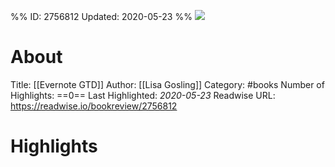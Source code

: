 %%
ID: 2756812
Updated: 2020-05-23
%%
![](https://m.media-amazon.com/images/I/61+61PMhGXL._SY500.jpg)

# About
Title: [[Evernote GTD]]
Author: [[Lisa Gosling]]
Category: #books
Number of Highlights: ==0==
Last Highlighted: *2020-05-23*
Readwise URL: https://readwise.io/bookreview/2756812

# Highlights 